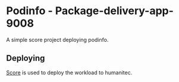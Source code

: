 # Podinfo - Package-delivery-app-9008

A simple score project deploying podinfo.

## Deploying

[Score](https://score.dev/) is used to deploy the workload to humanitec.
